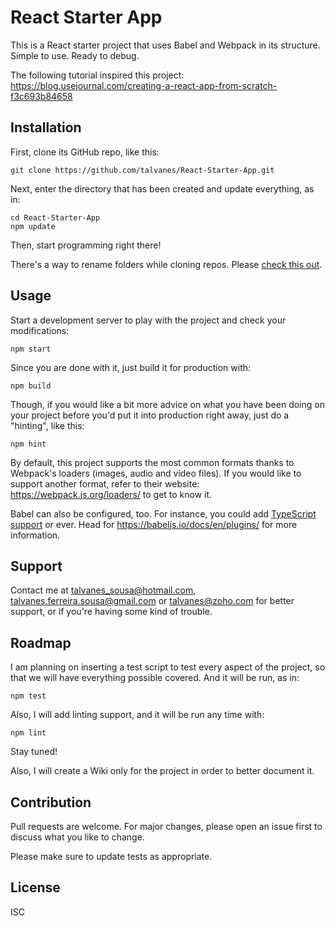 # React Starter App

This is a React starter project that uses Babel and Webpack in its structure. Simple to use. Ready to debug.

The following tutorial inspired this project: https://blog.usejournal.com/creating-a-react-app-from-scratch-f3c693b84658

## Installation

First, clone its GitHub repo, like this:

```
git clone https://github.com/talvanes/React-Starter-App.git
```

Next, enter the directory that has been created and update everything, as in:

```
cd React-Starter-App
npm update
```

Then, start programming right there!

There's a way to rename folders while cloning repos. Please [check this out](https://git-scm.com/book/en/v2/Git-Basics-Getting-a-Git-Repository).

## Usage

Start a development server to play with the project and check your modifications:

```
npm start
```

Since you are done with it, just build it for production with:

```
npm build
```

Though, if you would like a bit more advice on what you have been doing on your project before you'd put it into production right away, just do a "hinting", like this:

```
npm hint
```

By default, this project supports the most common formats thanks to Webpack's loaders (images, audio and video files). If you would like to support another format, refer to their website: https://webpack.js.org/loaders/ to get to know it.

Babel can also be configured, too. For instance, you could add [TypeScript support](https://babeljs.io/docs/en/babel-plugin-transform-typescript) or ever. Head for https://babeljs.io/docs/en/plugins/ for more information.

## Support

Contact me at talvanes_sousa@hotmail.com, talvanes.ferreira.sousa@gmail.com or talvanes@zoho.com for better support, or if you're having some kind of trouble.

## Roadmap

I am planning on inserting a test script to test every aspect of the project, so that we will have everything possible covered. And it will be run, as in:

```
npm test
```

Also, I will add linting support, and it will be run any time with:

```
npm lint
```

Stay tuned!

Also, I will create a Wiki only for the  project in order to better document it.

## Contribution

Pull requests are welcome. For major changes, please open an issue first to discuss what you like to change.

Please make sure to update tests as appropriate.

## License

ISC

